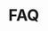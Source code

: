 
# FAQ

<!--
სექციის ლიდერებისთვის: ახალი კითხვის გადმოტანისას გამოიყენეთ ეს ფორმატი
<details>
  <summary>კითხვა</summary>
  
  პასუხი.

  აქ შეგიძლიათ გამოიყენოთ markdown-ის ყველა ფუნქცია (სურათი, სათაური, სია, კოდის ბლოკი). ამიტომ კითხვები გადმოტანისას ძალიან არ შეამოკლოთ, რელევანტური ინფორმაცია რაც იქნება მიუწერეთ
</details>
-->
